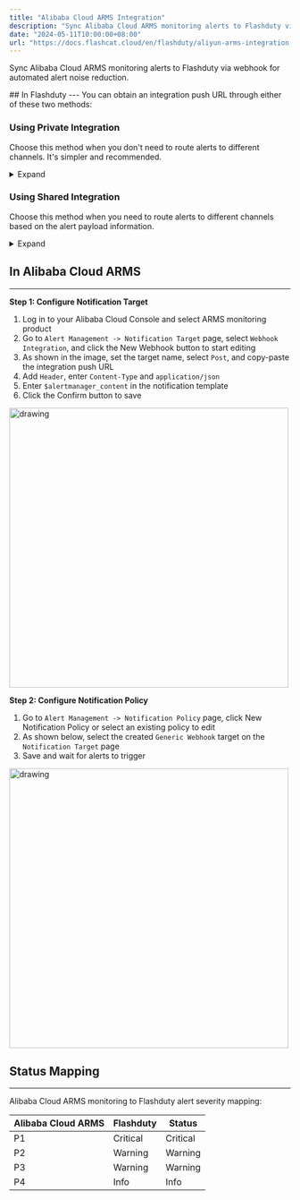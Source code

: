 ```yaml
---
title: "Alibaba Cloud ARMS Integration"
description: "Sync Alibaba Cloud ARMS monitoring alerts to Flashduty via webhook for automated alert noise reduction"
date: "2024-05-11T10:00:00+08:00"
url: "https://docs.flashcat.cloud/en/flashduty/aliyun-arms-integration-guide"
---
```


Sync Alibaba Cloud ARMS monitoring alerts to Flashduty via webhook for automated alert noise reduction.

<div class="hide">
## In Flashduty
---
You can obtain an integration push URL through either of these two methods:

### Using Private Integration

Choose this method when you don't need to route alerts to different channels. It's simpler and recommended.

<details>
  <summary>Expand</summary>
  
  1. Go to the Flashduty console, select **Channel**, and enter a specific channel's details page
  2. Select the **Integration** tab, click **Add Integration** to enter the integration page
  3. Choose **Alibaba Cloud ARMS** integration and click **Save** to generate a card
  4. Click the generated card to view the **push URL**, copy it for later use, and you're done
  
</details>

### Using Shared Integration

Choose this method when you need to route alerts to different channels based on the alert payload information.

<details>
  <summary>Expand</summary>
  
  1. Go to the Flashduty console, select **Integration Center=>Alerts** to enter the integration selection page
  2. Select **Alibaba Cloud ARMS** integration:
        - **Integration Name**: Define a name for this integration
  3. Click **Save** and copy the newly generated **push URL** for later use
  4. Click **Create Route** to configure routing rules for the integration. You can match different alerts to different channels based on conditions, or set a default channel as a fallback, and adjust as needed later
  5. Complete
  
</details>
</div>

## In Alibaba Cloud ARMS 
---
**Step 1: Configure Notification Target**

<div class="md-block">

1. Log in to your Alibaba Cloud Console and select ARMS monitoring product
2. Go to `Alert Management -> Notification Target` page, select `Webhook Integration`, and click the New Webhook button to start editing
3. As shown in the image, set the target name, select `Post`, and copy-paste the integration push URL
4. Add `Header`, enter `Content-Type` and `application/json`
5. Enter `$alertmanager_content` in the notification template
6. Click the Confirm button to save

<img src="https://download.flashcat.cloud/flashduty/doc/en/aliyun/arms-1.png" alt="drawing" width="500"/>


**Step 2: Configure Notification Policy**

1. Go to `Alert Management -> Notification Policy` page, click New Notification Policy or select an existing policy to edit
2. As shown below, select the created `Generic Webhook` target on the `Notification Target` page
3. Save and wait for alerts to trigger

<img src="https://download.flashcat.cloud/flashduty/doc/en/aliyun/arms-2.png" alt="drawing" width="500"/>

</div>

## Status Mapping
---
<div class="md-block">
  
Alibaba Cloud ARMS monitoring to Flashduty alert severity mapping:

| Alibaba Cloud ARMS | Flashduty | Status |
| ------------ | -------- | ---- |
| P1     | Critical | Critical |
| P2     | Warning  | Warning |
| P3     | Warning  | Warning |
| P4     | Info     | Info |

</div>
